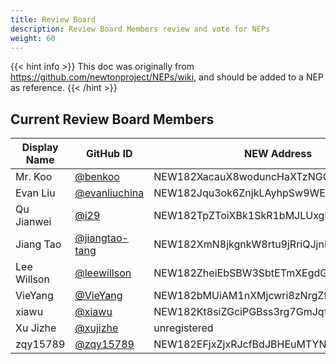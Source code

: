 ```yaml
---
title: Review Board
description: Review Board Members review and vote for NEPs
weight: 60
---
```


{{< hint info >}}
This doc was originally from https://github.com/newtonproject/NEPs/wiki, and should be added to a NEP as reference.
{{< /hint >}}

## Current Review Board Members

| Display Name | GitHub ID                                          | NEW Address                             |
| ------------ | -------------------------------------------------- | --------------------------------------- |
| Mr. Koo      | [@benkoo](https://github.com/benkoo)               | NEW182XacauX8woduncHaXTzNGCFnk7B15z34hi |
| Evan Liu     | [@evanliuchina](https://github.com/evanliuchina)   | NEW182Jqu3ok6ZnjkLAyhpSw9WEJXhEwUYX4jLR |
| Qu Jianwei   | [@i29](https://github.com/i29)                     | NEW182TpZToiXBk1SkR1bMJLUxguPxFsZciz123 |
| Jiang Tao    | [@jiangtao-tang](https://github.com/jiangtao-tang) | NEW182XmN8jkgnkW8rtu9jRriQJjnEBXSbZZuHJ |
| Lee Willson  | [@leewillson](https://github.com/leewillson)       | NEW182ZheiEbSBW3SbtETmXEgdG5X9GvFuLRun2 |
| VieYang      | [@VieYang](https://github.com/VieYang)             | NEW182bMUiAM1nXMjcwri8zNrgZftcnPJc1uVie |
| xiawu        | [@xiawu](https://github.com/xiawu)                 | NEW182Kt8siZGciPGBss3rg7GmJqfZ7CUafVUHH |
| Xu Jizhe     | [@xujizhe](https://github.com/xujizhe)             | unregistered                            |
| zqy15789     | [@zqy15789](https://github.com/zqy15789)           | NEW182EFjxZjxRJcfBdJBHEuMTYNsK7RLTFeiiJ |
